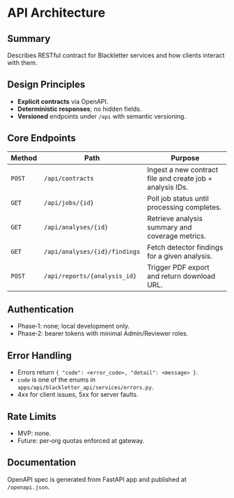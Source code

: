 # API Architecture

## Summary

Describes RESTful contract for Blackletter services and how clients interact with them.

## Design Principles

- **Explicit contracts** via OpenAPI.
- **Deterministic responses**; no hidden fields.
- **Versioned** endpoints under `/api` with semantic versioning.

## Core Endpoints

| Method | Path | Purpose |
|---|---|---|
| `POST` | `/api/contracts` | Ingest a new contract file and create job + analysis IDs. |
| `GET` | `/api/jobs/{id}` | Poll job status until processing completes. |
| `GET` | `/api/analyses/{id}` | Retrieve analysis summary and coverage metrics. |
| `GET` | `/api/analyses/{id}/findings` | Fetch detector findings for a given analysis. |
| `POST` | `/api/reports/{analysis_id}` | Trigger PDF export and return download URL. |

## Authentication

- Phase‑1: none; local development only.
- Phase‑2: bearer tokens with minimal Admin/Reviewer roles.

## Error Handling

- Errors return `{ "code": <error_code>, "detail": <message> }`.
- `code` is one of the enums in `apps/api/blackletter_api/services/errors.py`.
- 4xx for client issues, 5xx for server faults.

## Rate Limits

- MVP: none.
- Future: per‑org quotas enforced at gateway.

## Documentation

OpenAPI spec is generated from FastAPI app and published at `/openapi.json`.
